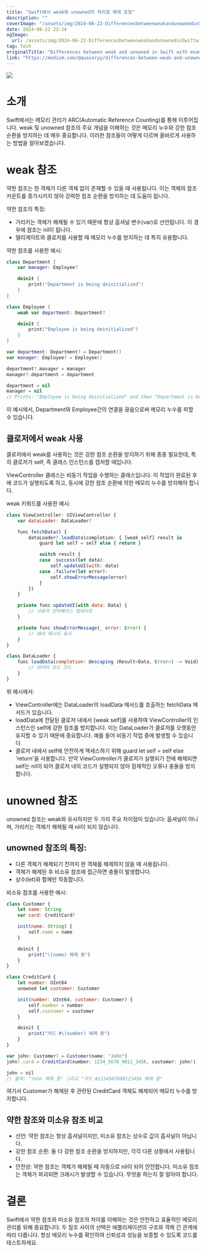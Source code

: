 ```yaml
---
title: "Swift에서 weak와 unowned의 차이점 예제 포함"
description: ""
coverImage: "/assets/img/2024-06-22-DifferencesbetweenweakandunownedinSwiftwithexamples_0.png"
date: 2024-06-22 23:14
ogImage:
  url: /assets/img/2024-06-22-DifferencesbetweenweakandunownedinSwiftwithexamples_0.png
tag: Tech
originalTitle: "Differences between weak and unowned in Swift with examples"
link: "https://medium.com/@quasaryy/differences-between-weak-and-unowned-in-swift-with-examples-d6a54357dd1c"
---
```


<img src="/assets/img/2024-06-22-DifferencesbetweenweakandunownedinSwiftwithexamples_0.png" />

# 소개

Swift에서는 메모리 관리가 ARC(Automatic Reference Counting)를 통해 이루어집니다. weak 및 unowned 참조의 주요 개념을 이해하는 것은 메모리 누수와 강한 참조 순환을 방지하는 데 매우 중요합니다. 이러한 참조들이 어떻게 다르며 올바르게 사용하는 방법을 알아보겠습니다.

# weak 참조

<div class="content-ad"></div>

약한 참조는 한 객체가 다른 객체 없이 존재할 수 있을 때 사용됩니다. 이는 객체의 참조 카운트를 증가시키지 않아 강력한 참조 순환을 방지하는 데 도움이 됩니다.

약한 참조의 특징:

- 가리키는 객체가 해제될 수 있기 때문에 항상 옵셔널 변수(var)로 선언됩니다. 이 경우에 참조는 nil이 됩니다.
- 델리게이트와 클로저를 사용할 때 메모리 누수를 방지하는 데 특히 유용합니다.

약한 참조를 사용한 예시:

<div class="content-ad"></div>

```swift
class Department {
    var manager: Employee?

    deinit {
        print("Department is being deinitialized")
    }
}

class Employee {
    weak var department: Department?

    deinit {
        print("Employee is being deinitialized")
    }
}

var department: Department? = Department()
var manager: Employee? = Employee()

department?.manager = manager
manager?.department = department

department = nil
manager = nil
// Prints: "Employee is being deinitialized" and then "Department is being deinitialized"

```

이 예시에서, Department와 Employee간의 연결을 끊음으로써 메모리 누수를 피할 수 있습니다.

## 클로저에서 weak 사용

클로저에서 weak를 사용하는 것은 강한 참조 순환을 방지하기 위해 종종 필요한데, 특히 클로저가 self, 즉 클래스 인스턴스를 캡처할 때입니다.

<div class="content-ad"></div>

ViewController 클래스는 비동기 작업을 수행하는 클래스입니다. 이 작업이 완료된 후에 코드가 실행되도록 하고, 동시에 강한 참조 순환에 의한 메모리 누수를 방지해야 합니다.

weak 키워드를 사용한 예시:

```js
class ViewController: UIViewController {
    var dataLoader: DataLoader?

    func fetchData() {
        dataLoader?.loadData(completion: { [weak self] result in
            guard let self = self else { return }

            switch result {
            case .success(let data):
                self.updateUI(with: data)
            case .failure(let error):
                self.showErrorMessage(error)
            }
        })
    }

    private func updateUI(with data: Data) {
        // 사용자 인터페이스 업데이트
    }

    private func showErrorMessage(_ error: Error) {
        // 에러 메시지 표시
    }
}

class DataLoader {
    func loadData(completion: @escaping (Result<Data, Error>) -> Void) {
        // 데이터 로드 코드
    }
}
```

위 예시에서:

<div class="content-ad"></div>

- ViewController에는 DataLoader의 loadData 메서드를 호출하는 fetchData 메서드가 있습니다.
- loadData에 전달된 클로저 내에서 [weak self]를 사용하여 ViewController의 인스턴스인 self에 강한 참조를 방지합니다. 이는 DataLoader가 클로저를 오랫동안 유지할 수 있기 때문에 중요합니다. 예를 들어 비동기 작업 중에 발생할 수 있습니다.
- 클로저 내에서 self에 안전하게 액세스하기 위해 guard let self = self else 'return'을 사용합니다. 만약 ViewController가 클로저가 실행되기 전에 해제되면 self는 nil이 되어 클로저 내의 코드가 실행되지 않아 잠재적인 오류나 충돌을 방지합니다.

# unowned 참조

unowned 참조는 weak와 유사하지만 두 가지 주요 차이점이 있습니다: 옵셔널이 아니며, 가리키는 객체가 해제될 때 nil이 되지 않습니다.

## unowned 참조의 특징:

<div class="content-ad"></div>

- 다른 객체가 해제되기 전까지 한 객체를 해제하지 않을 때 사용됩니다.
- 객체가 해제된 후 비소유 참조에 접근하면 충돌이 발생합니다.
- 상수(let)와 함께만 작동합니다.

비소유 참조를 사용한 예시:

```js
class Customer {
    let name: String
    var card: CreditCard?

    init(name: String) {
        self.name = name
    }

    deinit {
        print("\(name) 해제 중")
    }
}

class CreditCard {
    let number: UInt64
    unowned let customer: Customer

    init(number: UInt64, customer: Customer) {
        self.number = number
        self.customer = customer
    }

    deinit {
        print("카드 #\(number) 해제 중")
    }
}

var john: Customer? = Customer(name: "John")
john!.card = CreditCard(number: 1234_5678_9012_3456, customer: john!)

john = nil
// 출력: "John 해제 중" 그리고 "카드 #1234567890123456 해제 중"
```

여기서 Customer가 해제된 후 관련된 CreditCard 객체도 해제되어 메모리 누수를 방지합니다.

<div class="content-ad"></div>

## 약한 참조와 미소유 참조 비교

- 선언: 약한 참조는 항상 옵셔널이지만, 미소유 참조는 상수로 값이 옵셔널이 아닙니다.
- 강한 참조 순환: 둘 다 강한 참조 순환을 방지하지만, 각각 다른 상황에서 사용됩니다.
- 안전성: 약한 참조는 객체가 해제될 때 자동으로 nil이 되어 안전합니다. 미소유 참조는 객체가 파괴되면 크래시가 발생할 수 있습니다. 무엇을 하는지 잘 알아야 합니다.

# 결론

Swift에서 약한 참조와 미소유 참조의 차이를 이해하는 것은 안전하고 효율적인 메모리 관리를 위해 중요합니다. 두 참조 사이의 선택은 애플리케이션의 구조와 객체 간 관계에 따라 다릅니다. 항상 메모리 누수를 확인하여 신뢰성과 성능을 보증할 수 있도록 코드를 테스트하세요.
